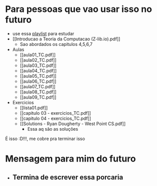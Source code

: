 # Para pessoas que vao usar isso no futuro
- use essa [playlist](https://www.youtube.com/watch?v=25uqQ15H2bE&list=PLuTmq1gvoCS0Ou2XaFpfUpKO3N6ftxXjM ) para estudar
- [[Introducao a Teoria da Computacao (Z-lib.io).pdf]]
	- Sao abordados os capitulos 4,5,6,7 
- Aulas 
	- [[aula01_TC.pdf]]
	- [[aula02_TC.pdf]]
	- [[aula03_TC.pdf]]
	- [[aula04_TC.pdf]]
	- [[aula05_TC.pdf]]
	- [[aula06_TC.pdf]]
	- [[aula07_TC.pdf]]
	- [[aula08_TC.pdf]]
	- [[aula09_TC.pdf]]
- Exercicios
	- [[lista01.pdf]]
	- [[capitulo 03 - exercicios_TC.pdf]]
	- [[capitulo 04 - exercicios_TC.pdf]]
	- [[Solutions - Ryan Dougherty - West Point CS.pdf]]
		- Essa aq são as soluções
	
É isso :D!!!, me cobre pra terminar isso


# Mensagem para mim do futuro
- ## Termina de escrever essa porcaria